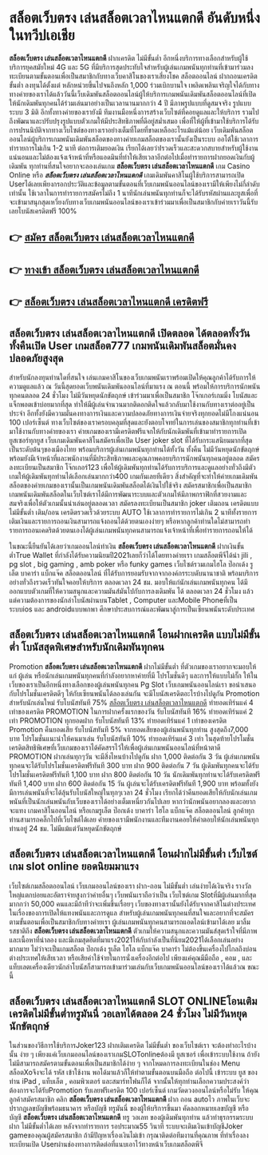 # สล็อตเว็บตรง เล่นสล็อตเวลาไหนแตกดี  อันดับหนึ่งในทวีปเอเชีย

**สล็อตเว็บตรง เล่นสล็อตเวลาไหนแตกดี** ฝากเครดิต ไม่มีขั้นต่ำ  อีกหนึ่งบริการทางเลือกสำหรับผู้ใช้บริการยุคสมัยใหม่ 4G และ 5G ที่มีบริการสุดประทับใจสำหรับผู้เล่นเกมพนันทุกท่านที่เข้ามาร่วมลงทะเบียนตามขั้นตอนเพื่อเป็นสมาชิกกับทางเว็บคาสิโนของเราเสี่ยงโชค สล็อตออนไลน์ ฝากถอนเครดิต ขั้นต่ำ ลงทุนได้ตั้งแต่ หลักหน่วยขึ้นไปจนถึงหลัก 1,000 ร่วมเบิกบานใจ เพลิดเพลินเจริญใจได้กับทางทางค่ายของเราได้แล้ววันนี้เว็บเดิมพันสล็อตออนไลน์ผู้ให้บริการเกมพนันเดิมพันสล็อตออนไลน์ที่เปิดให้นักเดิมพันทุกคนได้ร่วมเล่นมาอย่างเป็นเวลานานมากกว่า 4 ปี มีภาพรูปแบบที่ดูสมจจริง รูปแบบระบบ 3 มิติ
อีกทั้งทางค่ายของเรายังมี ทีมงานมือหนึ่งการสร้างเว็บไซต์ที่คอยดูแลและให้บริการ  รวมไปถึงพัฒนาและปรับปรุงรูปแบบตัวเกมให้มีประสิทธิภาพที่ดีอยู่สม่ำเสมอ เพื่อที่ให้ผู้ที่เข้ามาใช้บริการได้รับการปรนนิบัติจากทางเว็บไซต์ของทางเราอย่างเต็มที่โดยที่ขาดเหลืออะไรแม้แต่น้อย เว็บเดิมพันสล็อตออนไลน์ผู้บริการเกมพนันเดิมพันสล็อตของทางค่ายเกมสล็อตของเรานั้นยังเป็นระบบ ออโต้ใช้เวลาการทำรายการไม่เกิน 1-2 นาที ต่อการเติมยอดเงิน เรียกได้เลยว่าIรวดเร็วและสะดวกสบายสำหรับผู้ใช้งานแน่นอนและไม่ต้องแจ้งเจ้าหน้าที่หรือแอดมินที่ทำให้เสียเวลาอีกต่อไปเมื่อทำรายการฝากยอดเงินกับผู้เดิมพัน
ทุกท่านที่สนใจอยากจะลองเล่นเกม **สล็อตเว็บตรง เล่นสล็อตเวลาไหนแตกดี** เกม Casino Online หรือ ***สล็อตเว็บตรง เล่นสล็อตเวลาไหนแตกดี*** เกมเดิมพันคาสิโนผู้ใช้บริการสามารถเปิด Userได้เลยเพียงกรอกประวัติและข้อมูลตามขั้นตอนที่เว็บเกมพนันออนไลน์ของเรามีให้เพียงไม่กี่ลำดับเท่านั้น ใช้เวลาในการทำรายการสมัครไม่ถึง 1 นาทีนักเล่นพนันทุกท่านก็จะได้รับรหัสผ่านและยูสเพื่อที่จะเข้ามาสนุกสุดเหวี่ยงกับทางเว็บเกมพนันออนไลน์ของเราเข้าร่วมมาเพื่อเป็นสมาชิกกับค่ายเราวันนี้รับเลยโบนัสเครดิตฟรี 100%

## 👉 [สมัคร สล็อตเว็บตรง เล่นสล็อตเวลาไหนแตกดี](https://archa888.com/)
## 👉 [ทางเข้า สล็อตเว็บตรง เล่นสล็อตเวลาไหนแตกดี](https://archa888.com/)
## 👉 [สล็อตเว็บตรง เล่นสล็อตเวลาไหนแตกดี เครดิตฟรี](https://archa888.com/)

## สล็อตเว็บตรง เล่นสล็อตเวลาไหนแตกดี เปิดตลอด ได้ตลอดทั้งวัน ทั้งคืนเปิด User เกมสล็อต777 เกมพนันเดิมพันสล็อตมั่นคงปลอดภัยสูงสุด

สำหรับนักลงทุนท่านใดที่สนใจ เล่นเกมคาสิโนของเว็บเกมพนันเราพร้อมเปิดให้คุณลูกค้าได้รับการให้ความดูแลแล้ว ณ วันนี้สุดยอดเว็บพนันเดิมพันออนไลน์ที่มาแรง ณ ตอนนี้ พร้อมให้การบริการนักพนันทุกคนตลอด 24 ชั่วโมง ไม่มีวันหยุดนักขัตฤกษ์ เข้าร่วมมาเพื่อเป็นสมาชิก โจ๊กเกอร์เกมมิ่ง โบนัสและแจ็กพอตเข้าบ่อยมากที่สุด ทำให้มีผู้เล่นจำนวนมากติดอกติดใจแล้วกลับมาใช้งานกับทางเราต่ออยู่เป็นประจำ อีกทั้งยังมีความมั่นคงทางการเงินและความปลอดภัยทางการเงินจ่ายจริงทุกยอดไม่มีโกงแน่นอน 100 เปอร์เซ็นต์ ทางเว็บไซต์ของเราครอบคลุมที่สุดและยังตอบโจทย์ในการเล่นของสมาชิกทุกท่านที่เข้ามาใช้งานกับทางค่ายของเรา
ค่ายเกมของเรามีเครดิตฟรีแจกให้กับนักเดิมพันที่เข้ามาทำรายการเปิดยูสเซอร์ทุกยูส เว็บเกมเดิมพันคาสิโนสมัครเพื่อเปิด User joker slot ที่ได้รับกระแสนิยมมากที่สุดเป็นระดับต้นๆของเมืองไทย พร้อมบริการผู้เล่นเกมพนันทุกท่านได้ทั้งวัน ทั้งคืน ไม่มีวันหยุดนักขัตฤกษ์พร้อมยังมีเจ้าหน้าที่และพนักงานที่มีประสิทธิภาพและคุณภาพคอยบริการนักพนันทุกคนอยู่ตลอด สมัครลงทะเบียนเป็นสมาชิก โจ๊กเกอร์123 เพื่อให้ผู้เดิมพันทุกท่านได้รับการบริการและดูแลอย่างทั่วถึงมีตัวเกมให้ผู้เดิมพันทุกท่านได้เลือกเล่นมากกว่า400 เกมกันเลยทีเดียว
สิ่งสำคัญที่จะทำให้ค่ายเกมเดิมพันสล็อตของค่ายเกมของเรานั้นเป็นเกมพนันเดิมพันสล็อตได้เงินไปใช้จริง สมัครสมาชิกเพื่อเป็นสมาชิก  เกมพนันเดิมพันสล็อตในเว็บไซต์เราได้มีการพัฒนาระบบและตัวเกมให้มีภาพกราฟิกที่สวยงามและสมจริงเพื่อให้ตัวเกมนั้นน่าเล่นอยู่ตลอดเวลา สมัครลงทะเบียนเป็นสมาชิก joker เติมถอน เครดิตแบบไม่มีขั้นต่ำ เติม/ถอน เครดิตรวดเร็วด้วยระบบ AUTO ใช้เวลาการทำรายการไม่เกิน 2 นาทีทั้งรายการเติมเงินและรายการถอนเงินสามารถแจ้งถอนได้ด้วยตนเองง่ายๆ หรือหากลูกค้าท่านใดไม่สามารถทำรายการถอนเคดริตด้วยตนเองได้ผู้เล่นเกมพนันทุกคนสามารถแจ้งเจ้าหน้าที่เพื่อทำรายการถอนให้ได้

ในขณะนี้ยืนยันได้เลยว่าเกมออนไลน์ทำเงิน **สล็อตเว็บตรง เล่นสล็อตเวลาไหนแตกดี** ฝากเงินขั้นต่ำTrue Wallet ที่กำลังได้รับความนิยมปี2021เลยก็ว่าได้โดยทางค่ายเรา เกมสล็อตพีจีได้นำ  jili , pg slot , big gaming , amb poker หรือ funky games เว็บไซต์รวมเกมไฮโล ป๊อกเด้ง รูเล็ต บาคาร่า แบ็กแจ๊ค สล็อตออนไลน์ ที่ได้รับการยอมรับจากจากองค์กรระบดับนานาชาติ พร้อมบริการอย่างทั่วถึงรวดเร็วทันใจคอยให้บริการ ตลอดเวลา 24 ชม. มอบให้แก่นักเล่นเกมพนันทุกคน ได้มีออกแบบตัวเกมที่ให้ความสนุกและความมันส์มันไปกับการลงเดิมพัน ได้ ตลอดเวลา 24 ชั่วโมง แล้วแต่ความต้องการของนักล่าโบนัสผ่านบนTablet , Computer และMobile Phoneที่เป็นระบบios และ androidแบบพกพา ศึกษาประสบการณ์และพัฒนาสู่การเป็นเซียนพนันระดับประเทศ

## สล็อตเว็บตรง เล่นสล็อตเวลาไหนแตกดี โอนฝากเครดิต แบบไม่มีขั้นต่ำ โบนัสสุดพิเศษสำหรับนักเดิมพันทุกคน

 Promotion  **สล็อตเว็บตรง เล่นสล็อตเวลาไหนแตกดี** ฝากไม่มีขั้นต่ำ ที่ตัวเกมของเราอยากจะมอบให้แก่  ผู้เล่น หรือนักเล่นเกมพนันทุกคนที่กำลังอยากหาค่ายที่มี โปรโมชั่นดีๆ และการให้แบบไม่กั๊ก ให้ในเว็บของเราเป็นอีกหนึ่งทางเลือกของผู้เล่นพนันทุกคน  Pg Slot เว็บเกมพนันออนไลน์เรา ขอนำเสนอกับโปรโมชั่นเครดิตดีๆ ให้กับเซียนพนันได้ลองเล่นกัน จะมีโบนัสเครดิตอะไรบ้างไปดูกัน
 Promotion สำหรับนักเล่นใหม่ รับโบนัสทันที 75% [สล็อตเว็บตรง เล่นสล็อตเวลาไหนแตกดี](https://archa888.com/) ทำยอดเทิร์นแค่ 4 เท่าของเครดิต
 PROMOTION ในการฝากครั้งแรกของวัน รับโบนัสทันที 16% ทำยอดเทิร์นแค่ 2 เท่า
 PROMOTION ทุกยอดฝาก รับโบนัสทันที 13% ทำยอดเทิร์นแค่ 1 เท่าของเครดิต
 Promotion คืนยอดเสีย รับโบนัสทันที 5% จากยอดเสียของผู้เล่นพนันทุกท่าน สูงสุดถึง7,000 บาท
โปรโมชั่นแนะนำให้คนมาเล่น รับโบนัสทันที 10% ทำยอดเทิร์นแค่ 3 เท่า
ในสุดท้ายโปรโมชั่นเครดิตสิทธิพิเศษที่เว็บเกมของเราได้คัดสรรไว้ให้เพื่อผู้เล่นเกมพนันออนไลน์ที่หน้าตาดี  PROMOTION ฝากเล่นทุกๆวัน จะมีสิ่งไหนบ้างไปดูกัน
ฝาก 1,000 ติดต่อกัน 3 วัน ผู้เล่นเกมพนันทุกคนจะได้รับโปรโมชั่นเครดิตฟรีทันที 300 บาท
ฝาก 900 ติดต่อกัน 7 วัน ผู้เดิมพันทุกคนจะได้รับโปรโมชั่นเครดิตฟรีทันที 1,100 บาท
ฝาก 800 ติดต่อกัน 10 วัน นักเดิมพันทุกท่านจะได้รับเครดิตฟรีทันที 1,400 บาท
ฝาก 600 ติดต่อกัน 15 วัน ผู้เล่นจะได้รับเครดิตฟรีทันที 1,900 บาท
พร้อมทั้งยังมีการเล่นพนันที่จะได้ลุ้นรับโบนัสใหญ่ในทุกๆเวลา 24 ชั่วโมง เรียกได้ว่าคืนยอดเสียให้กับนักเล่นเกมพนันที่เป็นนักเล่นพนันกับเว็บของเราได้อย่างเต็มเหนี่ยวกันไปเลย หากว่านักพนันอยากลองและอยากจะแทง เกมคาสิโนออนไลน์ หรือเกมรูเล็ต  ป๊อกเด้ง บาคาร่า ไฮโล แบ็กแจ๊ค สล็อตออนไลน์ ลูกค้าทุกท่านสามารถคลิ๊กไปที่เว็บไซต์ได้เลย ค่ายของเรามีพนักงานและทีมงานคอยให้คำตอบให้นักเล่นพนันทุกท่านอยู่ 24 ชม. ไม่มีแม้แต่วันหยุดนักขัตฤกษ์

## สล็อตเว็บตรง เล่นสล็อตเวลาไหนแตกดี โอนฝากไม่มีขั้นต่ำ  เว็บไซต์เกม slot online ยอดนิยมมาแรง

เว็บไซต์เกมสล็อตออนไลน์ เว็บเกมออนไลน์ของเรา ฝาก-ถอน ไม่มีขั้นต่ำ เล่นง่ายได้เงินจริง รางวัลใหญ่แตกบ่อยและอัตราจ่ายสูงกว่าค่ายอื่นๆ เว็บพนันเราถือว่าเป็น เว็บไซต์เกม Slotที่มีผู้เล่นมากที่สุดมากกว่า 50,000 คนและมีถ้าทีว่าจะเพิ่มขึ้นเรื่อยๆ เว็บของทางเรานั้นยังได้รับจากคาสิโนต่างประเทศในเรื่องของการเปิดให้แทงพนันและการดูแล สำหรับผู้เล่นเกมพนันทุกคนที่สนใจและอยากที่จะสมัครตามขั้นตอนเพื่อเป็นสมาชิกกับทางค่ายเรา ผู้เล่นเกมพนันทุกคนสามารถแอดไลน์เข้ามาได้เลย
	มาลิ้มรสชาติถึง **สล็อตเว็บตรง เล่นสล็อตเวลาไหนแตกดี** ตัวเกมให้ความสนุกและความมันส์สุดเร้าใจที่มีภาพและเนื้อหาที่น่าลอง และมีเกมสุดฮิตที่มาแรง2021ให้กับกำลังเป็นที่นิยม2021ได้เลือกเล่นอย่างมากมาย  ไม่ว่าจะเป็นเกมสล็อต ป๊อกเด้ง รูเล็ต ไฮโล แบ็กแจ๊ค บาคาร่า ไม่ต้องขึ้นเครื่องไปไกลถึงบ่อนต่างประเทศให้เสียเวลา หรือเสียค่าใช้จ่ายในการนั่งเครื่องอีกต่อไป เพียงแค่คุณมีมือถือ , คอม , และแท็บเลตเครื่องเดียวนักล่าโบนัสก็สามารถเข้ามาร่วมเล่นกับเว็บเกมพนันออนไลน์ของเราได้แล้วณ ขณะนี้

## สล็อตเว็บตรง เล่นสล็อตเวลาไหนแตกดี SLOT ONLINEโอนเติมเครดิตไม่มีขั้นต่ำทรูมันนี่ วอเลทได้ตลอด 24 ชั่วโมง ไม่มีวันหยุดนักขัตฤกษ์

ในส่วนของวิธีการใช้บริการJoker123 ฝากเติมเครดิต ไม่มีขั้นต่ำ ของเว็บไซต์เรา จะต้องทำอะไรบ้างนั้น ง่าย ๆ เพียงแค่เว็บเกมออนไลน์ของเราเกมSLOTonlineต้องมี ยูสเซอร์ เพื่อเข้าระบบใช้งาน ถ้ายังไม่มีสามารถสมัครตามขั้นตอนเพื่อเป็นสมาชิกได้ง่าย ๆ จากโหมดการลงทะเบียนในช่อง Menu สล็อตXoจึงจะได้ รหัส เข้าใช้งาน พอได้มาแล้วก็ให้ทำตามขั้นตอนบนมือถือ ต่อไปนี้
เข้าระบบ ยูส  ของท่าน iPad , แท็บเล็ต , คอมพิวเตอร์ และสมาร์ทโฟนก็ได้
จากนั้นให้ทุกท่านเลือกความประสงค์ว่า ต้องการจะได้รับPromotion รับเลยฟรีเครดิต 100 เปอร์เซ็นต์  เกมวัดดวงออนไลน์หรือไม่รับ
ให้คุณลูกค้าสมัครสมาชิก คลิก **สล็อตเว็บตรง เล่นสล็อตเวลาไหนแตกดี** ฝาก ถอน autoไว ภาพในเว็บจะปรากฏเลขบัญชีพร้อมธนาคาร หรือบัญชี ทรูมันนี่ ของผู้ให้บริการขึ้นมา
คัดลอกหมายเลขบัญชี หรือบัญชี **สล็อตเว็บตรง เล่นสล็อตเวลาไหนแตกดี** ทรู วอเลท ของผู้เดิมพันทุกท่าน แล้วทำธุรกรรมระบบฝาก ไม่มีขั้นต่ำได้เลย
หลังจากทำรายการ รอประมาณ55 วินาที ระบบจะเติมเงินเข้าบัญชีJoker gameของคุณผู้สมัครสมาชิก
ถ้ามีปัญหาเรื่องเงินไม่เข้า กรุณาติดต่อทีมงานที่คุณภาพ ที่ทำเรื่องลงทะเบียนเปิด Userผ่านช่องทางการติดต่อที่แนบเอาไว้ทางหน้าเว็บเกมสล็อตพีจี


